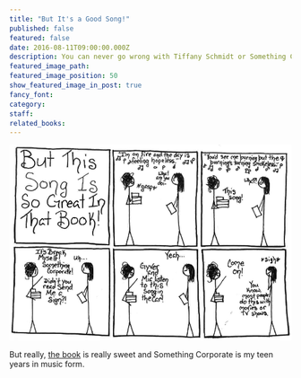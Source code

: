 ```yaml
---
title: "But It's a Good Song!"
published: false
featured: false
date: 2016-08-11T09:00:00.000Z
description: You can never go wrong with Tiffany Schmidt or Something Corporate.
featured_image_path:
featured_image_position: 50
show_featured_image_in_post: true
fancy_font:
category:
staff:
related_books:
---
```



![But really, the book is really sweet and Something Corporate is my teen years in music form.](/uploads/versions/sfsong---x----925-639x---.png)

But really, [the book](http://www.brooklinebooksmith-shop.com/book/9780802735409) is really sweet and Something Corporate is my teen years in music form.